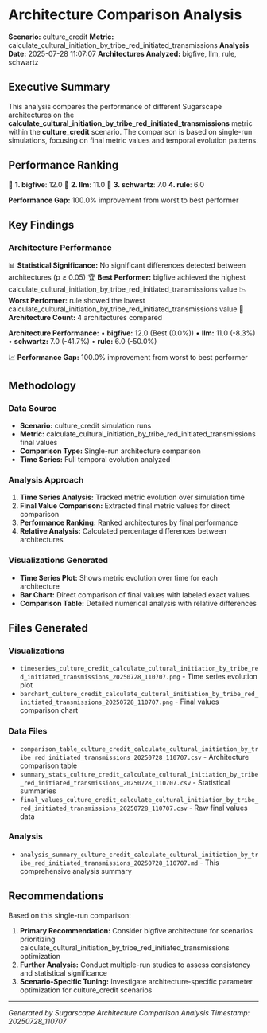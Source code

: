 # Architecture Comparison Analysis

**Scenario:** culture_credit
**Metric:** calculate_cultural_initiation_by_tribe_red_initiated_transmissions
**Analysis Date:** 2025-07-28 11:07:07
**Architectures Analyzed:** bigfive, llm, rule, schwartz

## Executive Summary

This analysis compares the performance of different Sugarscape architectures on the **calculate_cultural_initiation_by_tribe_red_initiated_transmissions** metric within the **culture_credit** scenario. The comparison is based on single-run simulations, focusing on final metric values and temporal evolution patterns.

## Performance Ranking

🥇 **1. bigfive**: 12.0
🥈 **2. llm**: 11.0
🥉 **3. schwartz**: 7.0
   **4. rule**: 6.0

**Performance Gap:** 100.0% improvement from worst to best performer

## Key Findings

### Architecture Performance
📊 **Statistical Significance:** No significant differences detected between architectures (p ≥ 0.05)
🏆 **Best Performer:** bigfive achieved the highest calculate_cultural_initiation_by_tribe_red_initiated_transmissions value
📉 **Worst Performer:** rule showed the lowest calculate_cultural_initiation_by_tribe_red_initiated_transmissions value
🔢 **Architecture Count:** 4 architectures compared

**Architecture Performance:**
• **bigfive:** 12.0 (Best (0.0%))
• **llm:** 11.0 (-8.3%)
• **schwartz:** 7.0 (-41.7%)
• **rule:** 6.0 (-50.0%)

📈 **Performance Gap:** 100.0% improvement from worst to best performer

## Methodology

### Data Source
- **Scenario:** culture_credit simulation runs
- **Metric:** calculate_cultural_initiation_by_tribe_red_initiated_transmissions final values
- **Comparison Type:** Single-run architecture comparison
- **Time Series:** Full temporal evolution analyzed

### Analysis Approach
1. **Time Series Analysis:** Tracked metric evolution over simulation time
2. **Final Value Comparison:** Extracted final metric values for direct comparison
3. **Performance Ranking:** Ranked architectures by final performance
4. **Relative Analysis:** Calculated percentage differences between architectures

### Visualizations Generated
- **Time Series Plot:** Shows metric evolution over time for each architecture
- **Bar Chart:** Direct comparison of final values with labeled exact values
- **Comparison Table:** Detailed numerical analysis with relative differences

## Files Generated

### Visualizations
- `timeseries_culture_credit_calculate_cultural_initiation_by_tribe_red_initiated_transmissions_20250728_110707.png` - Time series evolution plot
- `barchart_culture_credit_calculate_cultural_initiation_by_tribe_red_initiated_transmissions_20250728_110707.png` - Final values comparison chart

### Data Files
- `comparison_table_culture_credit_calculate_cultural_initiation_by_tribe_red_initiated_transmissions_20250728_110707.csv` - Architecture comparison table
- `summary_stats_culture_credit_calculate_cultural_initiation_by_tribe_red_initiated_transmissions_20250728_110707.csv` - Statistical summaries
- `final_values_culture_credit_calculate_cultural_initiation_by_tribe_red_initiated_transmissions_20250728_110707.csv` - Raw final values data

### Analysis
- `analysis_summary_culture_credit_calculate_cultural_initiation_by_tribe_red_initiated_transmissions_20250728_110707.md` - This comprehensive analysis summary

## Recommendations

Based on this single-run comparison:
1. **Primary Recommendation:** Consider bigfive architecture for scenarios prioritizing calculate_cultural_initiation_by_tribe_red_initiated_transmissions optimization
2. **Further Analysis:** Conduct multiple-run studies to assess consistency and statistical significance
3. **Scenario-Specific Tuning:** Investigate architecture-specific parameter optimization for culture_credit scenarios


---
*Generated by Sugarscape Architecture Comparison Analysis*
*Timestamp: 20250728_110707*
